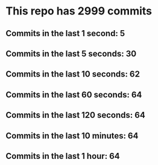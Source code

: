 # This repo has 2999 commits

## Commits in the last 1 second: 5
## Commits in the last 5 seconds: 30
## Commits in the last 10 seconds: 62
## Commits in the last 60 seconds: 64
## Commits in the last 120 seconds: 64
## Commits in the last 10 minutes: 64
## Commits in the last 1 hour: 64

